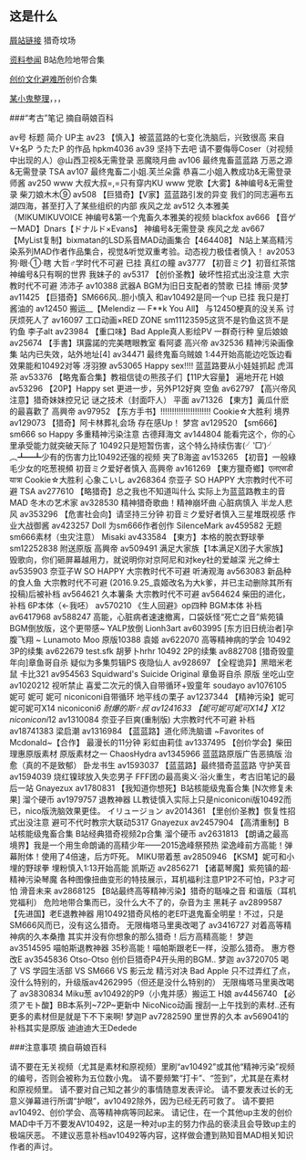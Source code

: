## 这是什么


[屑站链接](https://bilibili.com) 猎奇坟场

[资料参闻](https://ubc2.github.io/links/menu.html) B站危险地带合集

[创价文化避难所](https://qmj0130.wodemo.net/chuangjia)创价合集

[某小鬼整理](https://2786127571.wodemo.net/entry/519993)，，，

###“考古”笔记     摘自萌娘百科

av号	标题                              简介                         UP主
av23	【慎入】被蓝蓝路的七变化洗脑后，兴致很高	来自V+名P うたたP 的作品	hpkm4036
av39	坚持下去吧	请不要侮辱Coser（对视频中出现的人）@山西卫视&无需登录	恶魔晓月曲
av106	最终鬼畜蓝蓝路	万恶之源&无需登录	TSA
av107	最终鬼畜二小姐.芙兰朵露	恭喜二小姐入教成功&无需登录	师酱
av250	www 大叔大叔=,=只有穿内KU www	党歌【大雾】&神编号&无需登录	柴刀娘木木⑨
av508	【巨猎奇】【V家】蓝蓝路引发的异变	我们的同志遍布五湖四海，甚至打入了某些组织的内部	疾风之龙
av512	久本雅美（MIKUMIKUVOICE	神编号&第一个鬼畜久本雅美的视频	blackfox
av666	【音ゲーMAD】Dnars【ドナルド×Evans】	神编号&无需登录	疾风之龙
av667	【MyList复制】bixmatan的LSD系音MAD动画集合【464408】	N站上某高精污染系列MAD作者作品集合，视觉&听觉双重考验。动态视力极佳者慎入！
av2053	狗·眼·①·瞎	大哲♂学时代不可避 已挂	真红の瞳
av3777	【初音ミク】初音红茶馆	神编号&只有啊的世界	我妹子的
av5317	【创价圣教】破坏性招式出没注意	大宗教时代不可避	沛沛子
av10388	武器A	BGM为旧日支配者的赞歌 已挂	博丽·灵梦
av11425	【巨猎奇】SM666风..胆小慎入	和av10492是同一个up 已挂	我只是打酱油的
av12450	搬运__【Melendiz — F**k You All】	与12450梗真的没关系	讨厌烦死人了
av16097	工口动画×RED ZONE	sm11123595这货不是钓鱼这货不是钓鱼	李子alt
av23984	【重口味】Bad Apple真人影绘PV	一群奇行种	皇后娘娘
av25674	【手書】琪露諾的完美瞎眼教室	看阿婆	高兴帝
av32536	精神污染画像集	站内已失效，站外地址[4]
av34471	最终鬼畜乌贼娘	1:44开始高能边吃饭边看效果能和10492对等	冴羽獠
av53065	Happy sex!!!!	蓝蓝路要从小娃娃抓起	虎洱茶
av53376	【略鬼畜合集】教祖信徒の熊孩子们【11P大容量】	遍地开花	H娘
av53296	【20P】Happy set	更进一步，另外P12好爽	空鱼
av62797	【高兴帝风注意】猎奇妹妹控兄记	谜之技术（封面吓人）	平面
av71326	【東方】黃瓜什麽的最喜歡了		高興帝
av97952	【东方手书】!!!!!!!!!!!!!!!!!!!!!!	Cookie☆大胜利	境界
av129073	【猎奇】阿卡林葬礼会场	存在感Up！	梦宫
av129520	【sm666】sm666 so Happy	多重精神污染注意	古德拜海文
av144804	能看完这个，你的心里承受能力就突破天际了	10492只是短暂伤害，这个特么持续伤害(╯‵□′)╯︵┻━┻少有的伤害力比10492还强的视频	夹了B海盗
av153265	【初音】一般綠毛少女的吃葱視頻	初音ミク爱好者慎入	高興帝
av161269	【東方獵奇鄉】एलएसडी यात्रा	Cookie☆大胜利	心象こいし
av268364	奈亚子 SO HAPPY	大宗教时代不可避	TSA
av277610	【略猎奇】总之我也不知道叫什么	实际上为蓝蓝路教主的音MAD	冬木の艺术家
av328530	精神猎奇歌曲！精神崩坏曲	心脏病慎入	半龙人悲风
av353296	【危害社会向】请坚持三分钟	初音ミク爱好者慎入三星堆既视感	作业大战御酱
av423257	Doll	为sm666作者创作	SilenceMark
av459582	无题	sm666素材（虫灾注意）	Misaki
av433584	【東方】本格的脫衣野球拳	sm12252838 附送原版	高興帝
av509491	满足大家族【1本满足X团子大家族】	毁歌向，你们砸屏幕越用力，就说明你对京阿尼和对key社的爱越深	光之绅士
av535903	奈亚子W SO HAPPY	大宗教时代不可避	听涛观海
av563083	新品种的食人鱼	大宗教时代不可避	(2016.9.25_袁姬改名为大k爹，并已主动删除其所有投稿)后被补档
av564621	久本薯条	大宗教时代不可避
av564624	柴田的进化，补档	6P本体（←我呸）
av570210	《生人回避》op四种	BGM本体 补档av6417968
av588247	高能，心脏病者速速撤离，口袋妖怪“死亡之音”紫苑镇BGM倒放版，这个更带感~	YALP放倒	Lionh3art
av603995	[东方旧日统治者]孕腹飞翔 ~ Lunamoto Moo	原版10388	袁姬
av622070	高等精神病的学会	10492 3P的续集
av622679	test.sfk 胡萝卜hrhr	10492 2P的续集
av882708	[猎奇毁童年向]章鱼哥自杀	疑似为多集剪辑PS	夜隐仙人
av928697	【全程诡异】黑暗米老鼠		卡比321
av954563	Squidward\'s Suicide Original 章鱼哥自杀 原版		坐吃山空
av1020212	视听禁止	喜爱二次元的慎入自带循环+毁童年	soudayo
av1076105	妮可 妮可 妮可	niconiconi自带循环	地平线の栗子
av1237344	【精神污染】妮可妮可妮可X14	niconiconi*6	耐爆的斯♂叔
av1241633	【妮可妮可妮可X14】X12	niconiconi*12
av1310084	奈亚子巨爽(重制版)	大宗教时代不可避 补档av18741383	梁启潮
av1316984	【蓝蓝路】道化师洗脑谱 ~Favorites of Mcdonald~【合作】	最漫长的11分钟	彩虹由莉佳
av1337495	【创价学会】柴田理惠原版素材	原版素材之一	ChaosHydra
av1345966	蓝蓝路原版广告恶搞版	治愈（真的不是致郁）	卧龙书生
av1593037	【蓝蓝路】最终猎奇蓝蓝路		守护芙音
av1594039	烧红镍球放入失恋男子	FFF团の最高奥义·浴火重生，考古旧笔记的最后一站	Gnayezux
av1780831	【我知道你想死】B站核能级鬼畜合集 [N次修复未果]		溜个硬币
av1979757	退教神器	LL教徒慎入实际上只是niconiconi版10492而已，nico版洗脑效果更佳。	イリュージョン
av2014361	【里创价圣教】恢复性招式出没注意	避可不代时教宗大联动5317	Gnayezux
av2457904	【高清重制】B站核能级鬼畜合集	B站经典猎奇视频2p合集	溜个硬币
av2631813	【朗诵之最高境界】我是一个用生命朗诵的高精少年——2015逸峰祭预热	梁逸峰前方高能！弹幕附体！使用了4倍速，后方吓死。	MIKU带着葱
av2850946	【KSM】妮可和小埋的野球拳	埋粉慎入1:13开始高能	凯斯迈
av2856271	【诸葛琴魔】紫苑镇的超·精神污染琴魔	各种图像扭曲变形的特技展示，耳机福利注意P1P2不可怕，P3才可怕	滑音未来
av2868125	【B站最终高等精神污染】猎奇的聒噪之音 和谐版（耳机党福利）	危险地带合集而已，没什么大不了的，杂音为主	黑耗子
av2899587	【先进国】老E退教神器	用10492猎奇风格的老E吓退鬼畜全明星！不过，只是SM666风而已，没有这么猎奇。	无限梅塔马里奥改喝了
av3416727	对着高等精神病的久本桑撸	其实并没有你想象的那么猎奇！后方高精高能！	梦迦
av3514595	喵帕斯退教神器	35秒高能！喵帕斯跟老E一样，没那么猎奇。	惠方卷改E
av3545836	Otso-Otso	创价巨猎奇P4开头用的BGM..	梦迦
av3720705	喝了 VS 学园生活部 VS SM666 VS 影云龙 精污对决 Bad Apple	只不过弄红了点，没什么特别的，升级版av4262995（但还是没什么特别的）	无限梅塔马里奥改喝了
av3830834	Miku葱	av10492的P9（小鬼并感）搬运工	H娘
av4456740	【必须アモト酸】BB本系列~72P~更新中	NicoNico动画 搜刮一上午找到的素材..还有更多的素材但是就是下不下来啊!	梦迦P
av7282590	里世界的久本	av569041的补档其实是原版	迪迪迪大王Dedede

###注意事项    摘自萌娘百科

请不要在无关视频（尤其是素材和原视频）里刷“av10492”或其他“精神污染”视频的编号，否则会被称为五位数小鬼。
请不要频繁“打卡”、“签到”，尤其是在素材和原视频里。
请不要对自己知之甚少的事情随意发表评论。
请不要发表过长的无意义弹幕进行所谓“护眼”，av10492除外，因为已经无药可救了。
请不要把av10492、创价学会、高等精神病等同起来。
请记住，在一个其他up主发的创价MAD中千万不要发AV10492，这是一种对up主的努力作品的亵渎且会导致up主的极端厌恶。
不建议恶意补档av10492等内容，这样做会遭到熟知音MAD相关知识作者的声讨。
